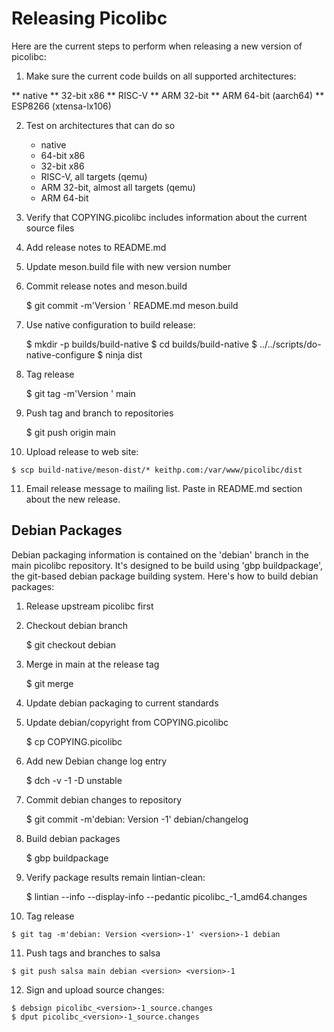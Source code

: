 # Releasing Picolibc

Here are the current steps to perform when releasing a new version of
picolibc:

 1. Make sure the current code builds on all supported architectures:

   ** native
   ** 32-bit x86
   ** RISC-V
   ** ARM 32-bit
   ** ARM 64-bit (aarch64)
   ** ESP8266 (xtensa-lx106)
 
 2. Test on architectures that can do so

    * native
    * 64-bit x86
    * 32-bit x86
    * RISC-V, all targets (qemu)
    * ARM 32-bit, almost all targets (qemu)
    * ARM 64-bit

 3. Verify that COPYING.picolibc includes information
    about the current source files

 4. Add release notes to README.md
 
 5. Update meson.build file with new version number

 6. Commit release notes and meson.build

	$ git commit -m'Version <version>' README.md meson.build

 7. Use native configuration to build release:

	$ mkdir -p builds/build-native
	$ cd builds/build-native
        $ ../../scripts/do-native-configure
	$ ninja dist

 8. Tag release

	$ git tag -m'Version <version>' <version> main

 9. Push tag and branch to repositories

	$ git push origin main <version>

 10. Upload release to web site:

	$ scp build-native/meson-dist/* keithp.com:/var/www/picolibc/dist

 11. Email release message to mailing list. Paste in README.md section
     about the new release.

## Debian Packages

Debian packaging information is contained on the 'debian' branch in
the main picolibc repository. It's designed to be build using 'gbp
buildpackage', the git-based debian package building system. Here's
how to build debian packages:

 1. Release upstream picolibc first

 2. Checkout debian branch

	$ git checkout debian

 3. Merge in main at the release tag

	$ git merge <release-tag>

 4. Update debian packaging to current standards

 5. Update debian/copyright from COPYING.picolibc

	$ cp COPYING.picolibc 

 6. Add new Debian change log entry

	$ dch -v <release>-1 -D unstable

 7. Commit debian changes to repository

	$ git commit -m'debian: Version <version>-1' debian/changelog

 8. Build debian packages

	$ gbp buildpackage

 9. Verify package results remain lintian-clean:

	$ lintian --info --display-info --pedantic picolibc_<version>-1_amd64.changes

 10. Tag release

	$ git tag -m'debian: Version <version>-1' <version>-1 debian

 11. Push tags and branches to salsa

	$ git push salsa main debian <version> <version>-1

 12. Sign and upload source changes:

	$ debsign picolibc_<version>-1_source.changes
	$ dput picolibc_<version>-1_source.changes
